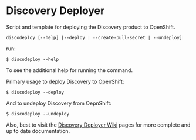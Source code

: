 # Discovery Deployer
Script and template for deploying the Discovery product to OpenShift.

```
discodeploy [--help] [--deploy | --create-pull-secret | --undeploy]
```

run:

```
$ discodeploy --help
```

To see the additional help for running the command.

Primary usage to deploy Discovery to OpenShift:

```
$ discodeploy --deploy
```

And to undeploy Discovery from OepnShift:

```
$ discodeploy --undeploy
```

Also, best to visit the [Discovery Deployer Wiki](https://github.com/quipucords/discovery-deployer/wiki) pages for more complete and up to date documentation.
